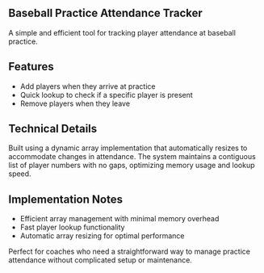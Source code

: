 ## Baseball Practice Attendance Tracker

A simple and efficient tool for tracking player attendance at baseball practice.

## Features

- Add players when they arrive at practice
- Quick lookup to check if a specific player is present
- Remove players when they leave

## Technical Details

Built using a dynamic array implementation that automatically resizes to accommodate changes in attendance. The system maintains a contiguous list of player numbers with no gaps, optimizing memory usage and lookup speed.

## Implementation Notes

- Efficient array management with minimal memory overhead
- Fast player lookup functionality
- Automatic array resizing for optimal performance

Perfect for coaches who need a straightforward way to manage practice attendance without complicated setup or maintenance.
